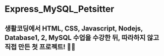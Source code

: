 # Express_MySQL_Petsitter

## 생활코딩에서 HTML, CSS, Javascript, Nodejs, Database1, 2, MySQL 수업을 수강한 뒤, 따라하지 않고 직접 만든 첫 프로젝트! 👊🏼
